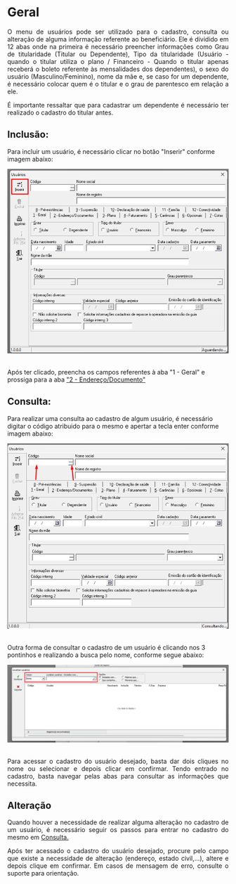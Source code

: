 # Geral

<p align="justify">O menu de usuários pode ser utilizado para o cadastro, consulta ou alteração de alguma informação referente ao beneficiário. Ele é dividido em 12 abas onde na primeira é necessário preencher informações como Grau de titularidade (Titular ou Dependente), Tipo da titularidade (Usuário - quando o titular utiliza o plano / Financeiro - Quando o titular apenas receberá o boleto referente às mensalidades dos dependentes), o sexo do usuário (Masculino/Feminino), nome da mãe e, se caso for um dependente, é necessário colocar quem é o titular e o grau de parentesco em relação a ele.
</p>

<p align="justify">É importante ressaltar que para cadastrar um dependente é necessário ter realizado o cadastro do titular antes.</p>

## Inclusão:

Para incluir um usuário, é necessário clicar no botão "Inserir" conforme imagem abaixo: <br>

<div align="center">
  <img src="https://github.com/LucasLD1/Manual-CPS/blob/main/Imagens/inserir_usuario.png">
</div>
<br>

Após ter clicado, preencha os campos referentes à aba "1 - Geral" e prossiga para a aba <a href="https://github.com/LucasLD1/Manual-CPS/blob/main/1%20-%20Cadastros/1.01%20-%20Usuários/2%20-%20Endereço%20e%20documentos.md">"2 - Endereço/Documento"</a> <br>

## Consulta:

Para realizar uma consulta ao cadastro de algum usuário, é necessário digitar o código atribuido para o mesmo e apertar a tecla enter conforme imagem abaixo: <br>

<div align="center">
  <img src="https://github.com/LucasLD1/Manual-CPS/blob/main/Imagens/consultar_usuario.png">
</div>
<br>

 Outra forma de consultar o cadastro de um usuário é clicando nos 3 pontinhos e realizando a busca pelo nome, conforme segue abaixo: <br>

<div align="center">
  <img src="https://github.com/LucasLD1/Manual-CPS/blob/main/Imagens/consultar_usuario2.png">
</div>
<br>

<p align="justify">Para acessar o cadastro do usuário desejado, basta dar dois cliques no nome ou selecionar e depois clicar em confirmar. Tendo entrado no cadastro, basta navegar pelas abas para consultar as informações que necessita. </p>

## Alteração

<p align="justify">Quando houver a necessidade de realizar alguma alteração no cadastro de um usuário, é necessário seguir os passos para entrar no cadastro do mesmo em <a href="https://github.com/LucasLD1/Manual-CPS/blob/main/1%20-%20Cadastros/1.01%20-%20Usu%C3%A1rios/1%20-%20Geral.md#consulta">Consulta.</a></p>
<p align="justify">Após ter acessado o cadastro do usuário desejado, procure pelo campo que existe a necessidade de alteração (endereço, estado civil,...), altere e depois clique em confirmar. Em casos de mensagem de erro, consulte o suporte para orientação.</p>
